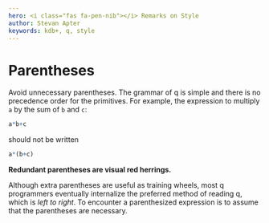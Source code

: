 ```yaml
---
hero: <i class="fas fa-pen-nib"></i> Remarks on Style
author: Stevan Apter
keywords: kdb+, q, style
---
```


# Parentheses


Avoid unnecessary parentheses. The grammar of q is simple and there is no precedence order for the primitives. For example, the expression to multiply `a` by the sum of `b` and `c`:

```q
a*b+c
```

should not be written

```q
a*(b+c)
```

**Redundant parentheses are visual red herrings.**

Although extra parentheses are useful as training wheels, most q programmers eventually internalize the preferred method of reading q, which is _left to right_. To encounter a parenthesized expression is to assume that the parentheses are necessary.